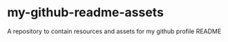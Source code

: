 # my-github-readme-assets
A repository to contain resources and assets for my github profile README
